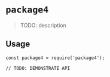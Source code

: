 # `package4`

> TODO: description

## Usage

```
const package4 = require('package4');

// TODO: DEMONSTRATE API
```
